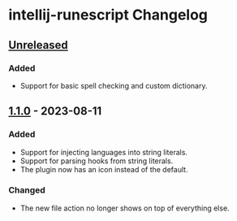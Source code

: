 # intellij-runescript Changelog

## [Unreleased]
### Added
- Support for basic spell checking and custom dictionary.

## [1.1.0] - 2023-08-11

### Added
- Support for injecting languages into string literals.
- Support for parsing hooks from string literals. 
- The plugin now has an icon instead of the default.

### Changed
- The new file action no longer shows on top of everything else.

[Unreleased]: https://github.com/waleedyaseen/intellij-runescript/compare/v1.1.0...HEAD
[1.1.0]: https://github.com/waleedyaseen/intellij-runescript/commits/v1.1.0
